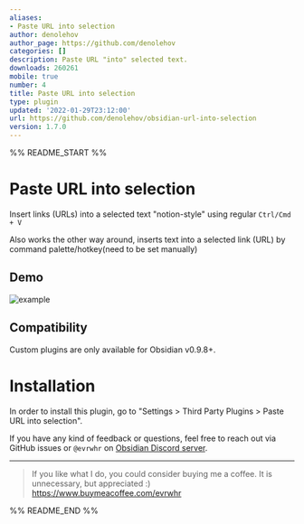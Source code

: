 ```yaml
---
aliases:
- Paste URL into selection
author: denolehov
author_page: https://github.com/denolehov
categories: []
description: Paste URL "into" selected text.
downloads: 260261
mobile: true
number: 4
title: Paste URL into selection
type: plugin
updated: '2022-01-29T23:12:00'
url: https://github.com/denolehov/obsidian-url-into-selection
version: 1.7.0
---
```


%% README_START %%

# Paste URL into selection

Insert links (URLs) into a selected text "notion-style" using regular `Ctrl/Cmd + V`

Also works the other way around, inserts text into a selected link (URL) by command palette/hotkey(need to be set manually)

## Demo
![example](https://user-images.githubusercontent.com/4748206/98997874-ed55fb80-253d-11eb-9121-709a316a4d1e.gif)

## Compatibility
Custom plugins are only available for Obsidian v0.9.8+.

# Installation
In order to install this plugin, go to "Settings > Third Party Plugins > Paste URL into selection".


If you have any kind of feedback or questions, feel free to reach out via GitHub issues or `@evrwhr` on [Obsidian Discord server](https://discord.com/invite/veuWUTm).

---

> If you like what I do, you could consider buying me a coffee. It is unnecessary, but appreciated :) https://www.buymeacoffee.com/evrwhr


%% README_END %%